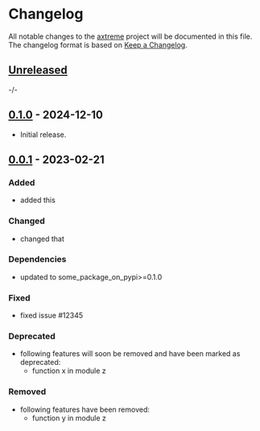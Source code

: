 # Changelog

All notable changes to the [axtreme] project will be documented in this file.<br>
The changelog format is based on [Keep a Changelog](https://keepachangelog.com/en/1.0.0/).

## [Unreleased]

-/-


## [0.1.0] - 2024-12-10

* Initial release.


## [0.0.1] - 2023-02-21

### Added

* added this

### Changed

* changed that

### Dependencies

* updated to some_package_on_pypi>=0.1.0

### Fixed

* fixed issue #12345

### Deprecated

* following features will soon be removed and have been marked as deprecated:
    * function x in module z

### Removed

* following features have been removed:
    * function y in module z


<!-- Markdown link & img dfn's -->
[unreleased]: https://github.com/dnv-opensource/axtreme/compare/v0.1.0...HEAD
[0.1.0]: https://github.com/dnv-opensource/axtreme/releases/tag/v0.0.1...v0.1.0
[0.0.1]: https://github.com/dnv-opensource/axtreme/releases/tag/v0.0.1
[axtreme]: https://github.com/dnv-opensource/axtreme
